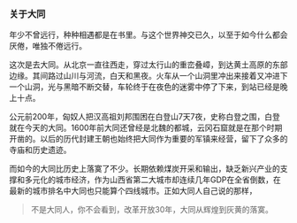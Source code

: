 ### 关于大同
年少不曾远行，种种相遇都是在书里。与这个世界神交已久，以至于如今什么都会厌倦，唯独不倦远行。   

这次是去大同。从北京一直往西走，穿过太行山的重峦叠嶂，到达黄土高原的东部边缘。其间路过山川与河流，白天和黑夜。火车从一个山洞里冲出来接着又冲进下一个山洞，光与黑暗不断交替，车轮终于在夜色的迷雾中停了下来，到站已经是晚上十点。   

公元前200年，匈奴人把汉高祖刘邦围困在白登山7天7夜，史称白登之围，白登就在今天的大同。1600年前大同还曾经是北魏的都城，云冈石窟就是在那个时期开凿的。以后的历代封建王朝也始终把大同作为重要的军镇来经营，留下了众多的寺庙和历史遗迹。   

而如今的大同比历史上落寞了不少。长期依赖煤炭开采和输出，缺乏新兴产业的支撑和多元化的城市经济，作为山西省第二大城市却连续几年GDP在全省倒数，在最新的城市排名中大同也只能算个四线城市。正如大同人自己说的那样，
> 不是大同人，你不会看到，改革开放30年，大同从辉煌到灰黄的落寞。   

